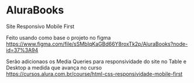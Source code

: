 # AluraBooks
Site Responsivo
Mobile First

Feito usando como base o projeto no figma
https://www.figma.com/file/sSMbIqKaGBd66Y8roxTk2p/AluraBooks?node-id=37%3A94

Serão adicionaos os Media Queries para responsividade do site no Table e Desktop a medida que avança no curso
https://cursos.alura.com.br/course/html-css-responsividade-mobile-first
